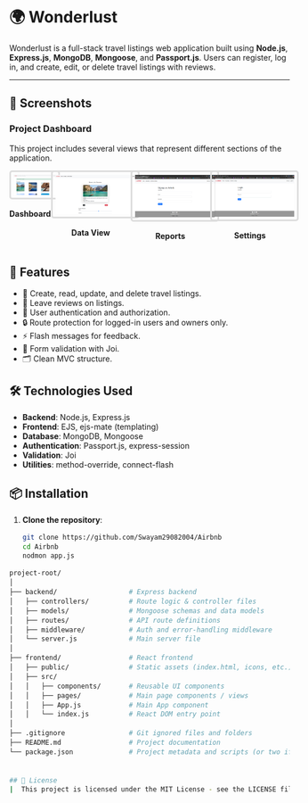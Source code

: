 # 🌍 Wonderlust

Wonderlust is a full-stack travel listings web application built using **Node.js**, **Express.js**, **MongoDB**, **Mongoose**, and **Passport.js**. Users can register, log in, and create, edit, or delete travel listings with reviews.

---

## 📸 Screenshots

### Project Dashboard

This project includes several views that represent different sections of the application.

<div style="display: flex; justify-content: space-around; margin-bottom: 20px;">
  <div style="text-align: center;">
    <img src="screenshots/screenshot1.png" alt="Dashboard" style="border: 3px solid #ddd; padding: 5px; border-radius: 5px; width: 250px;" />
    <p><strong>Dashboard</strong></p>
  </div>
  <div style="text-align: center;">
    <img src="screenshots/screenshot2.png" alt="Data View" style="border: 3px solid #ddd; padding: 5px; border-radius: 5px; width: 550px;" />
    <p><strong>Data View</strong></p>
  </div>
  <div style="text-align: center;">
    <img src="screenshots/screenshot3.png" alt="Reports" style="border: 3px solid #ddd; padding: 5px; border-radius: 5px; width: 550px;" />
    <p><strong>Reports</strong></p>
  </div>
  <div style="text-align: center;">
    <img src="screenshots/screenshot4.png" alt="Settings" style="border: 3px solid #ddd; padding: 5px; border-radius: 5px; width: 550px;" />
    <p><strong>Settings</strong></p>
  </div>
</div>


## 🚀 Features

- 📝 Create, read, update, and delete travel listings.
- 💬 Leave reviews on listings.
- 🔐 User authentication and authorization.
- 🔒 Route protection for logged-in users and owners only.
- ⚡ Flash messages for feedback.
- 🧾 Form validation with Joi.
- 🗂️ Clean MVC structure.

## 🛠️ Technologies Used

- **Backend**: Node.js, Express.js
- **Frontend**: EJS, ejs-mate (templating)
- **Database**: MongoDB, Mongoose
- **Authentication**: Passport.js, express-session
- **Validation**: Joi
- **Utilities**: method-override, connect-flash

## 📦 Installation

1. **Clone the repository**:
   ```bash
   git clone https://github.com/Swayam29082004/Airbnb
   cd Airbnb
   nodmon app.js
   
```bash
project-root/
│
├── backend/                  # Express backend
│   ├── controllers/          # Route logic & controller files
│   ├── models/               # Mongoose schemas and data models
│   ├── routes/               # API route definitions
│   ├── middleware/           # Auth and error-handling middleware
│   └── server.js             # Main server file
│
├── frontend/                 # React frontend
│   ├── public/               # Static assets (index.html, icons, etc.)
│   ├── src/
│   │   ├── components/       # Reusable UI components
│   │   ├── pages/            # Main page components / views
│   │   ├── App.js            # Main App component
│   │   └── index.js          # React DOM entry point
│
├── .gitignore                # Git ignored files and folders
├── README.md                 # Project documentation
└── package.json              # Project metadata and scripts (or two if split frontend/backend)


## 📝 License
|  This project is licensed under the MIT License - see the LICENSE file for details.|